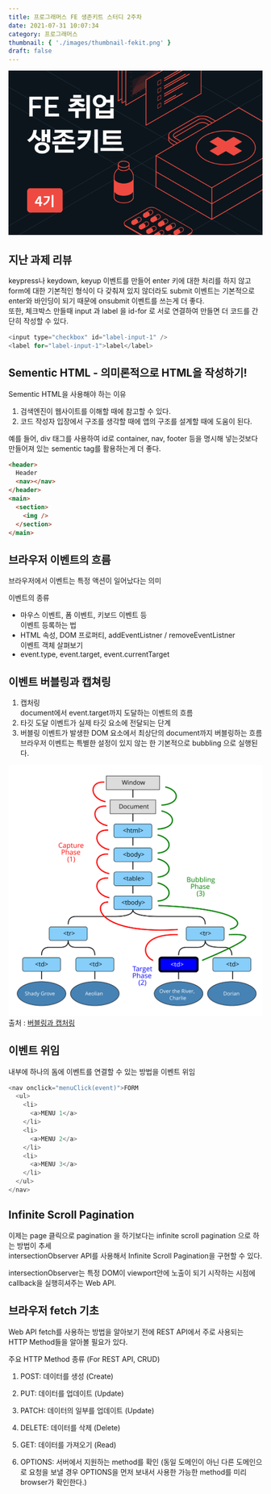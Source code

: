 ```yaml
---
title: 프로그래머스 FE 생존키트 스터디 2주차
date: 2021-07-31 10:07:34
category: 프로그래머스
thumbnail: { './images/thumbnail-fekit.png' }
draft: false
---
```


![thumbnail](./images/thumbnail-fekit.png)

## 지난 과제 리뷰

keypress나 keydown, keyup 이벤트를 만들어 enter 키에 대한 처리를 하지 않고
form에 대한 기본적인 형식이 다 갖춰져 있지 않더라도
submit 이벤트는 기본적으로 enter와 바인딩이 되기 때문에 onsubmit 이벤트를 쓰는게 더 좋다.  
또한, 체크박스 만들때 input 과 label 을 id-for 로 서로 연결하여 만들면 더 코드를 간단히 작성할 수 있다.  

```javascript
<input type="checkbox" id="label-input-1" />
<label for="label-input-1">label</label>
```

## Sementic HTML - 의미론적으로 HTML을 작성하기!

Sementic HTML을 사용해야 하는 이유
1. 검색엔진이 웹사이트를 이해할 때에 참고할 수 있다.
2. 코드 작성자 입장에서 구조를 생각할 때에 앱의 구조를 설계할 때에 도움이 된다.

예를 들어, div 태그를 사용하여 id로 container, nav, footer 등을 명시해 넣는것보다 만들어져 있는 sementic tag를 활용하는게 더 좋다.

```html
<header>
  Header
  <nav></nav>
</header>
<main>
  <section>
    <img />
  </section>
</main>
```

## 브라우저 이벤트의 흐름
브라우저에서 이벤트는 특정 액션이 일어났다는 의미

이벤트의 종류  
- 마우스 이벤트, 폼 이벤트, 키보드 이벤트 등    
이벤트 등록하는 법  
- HTML 속성, DOM 프로퍼티, addEventListner / removeEventListner  
이벤트 객체 살펴보기
- event.type, event.target, event.currentTarget

## 이벤트 버블링과 캡쳐링
1. 캡처링  
document에서 event.target까지 도달하는 이벤트의 흐름 
2. 타깃 도달
이벤트가 실제 타깃 요소에 전달되는 단계
3. 버블링
이벤트가 발생한 DOM 요소에서 최상단의 document까지 버블링하는 흐름  
브라우저 이벤트는 특별한 설정이 있지 않는 한 기본적으로 bubbling 으로 실행된다.

![thumbnail](./images/bubbling-capturing.svg)
출처 : [버블링과 캡처링](https://ko.javascript.info/bubbling-and-capturing)

## 이벤트 위임
내부에 하나의 돔에 이벤트를 연결할 수 있는 방법을 이벤트 위임
```javascript
<nav onclick="menuClick(event)">FORM
  <ul>
    <li>
      <a>MENU 1</a>
    </li>
    <li>
      <a>MENU 2</a>
    </li>
    <li>
      <a>MENU 3</a>
    </li>
  </ul>
</nav>
```

## Infinite Scroll Pagination
이제는 page 클릭으로 pagination 을 하기보다는 infinite scroll pagination 으로 하는 방법이 추세  
intersectionObserver API를 사용해서 Infinite Scroll Pagination을 구현할 수 있다.  

intersectionObserver는 특정 DOM이 viewport안에 노출이 되기 시작하는 시점에 callback을 실행히셔주는 Web API.

## 브라우저 fetch 기초
Web API fetch를 사용하는 방법을 알아보기 전에 REST API에서 주로 사용되는 HTTP Method들을 알아볼 필요가 있다.  

주요 HTTP Method 종류 (For REST API, CRUD)
1) POST: 데이터를 생성 (Create)

2) PUT: 데이터를 업데이트 (Update)

3) PATCH: 데이터의 일부를 업데이트 (Update)

4) DELETE: 데이터를 삭제 (Delete)

5) GET: 데이터를 가져오기 (Read)

6) OPTIONS: 서버에서 지원하는 method를 확인 (동일 도메인이 아닌 다른 도메인으로 요청을 보낼 경우 OPTIONS을 먼저 보내서 사용한 가능한 method를 미리 browser가 확인한다.)
